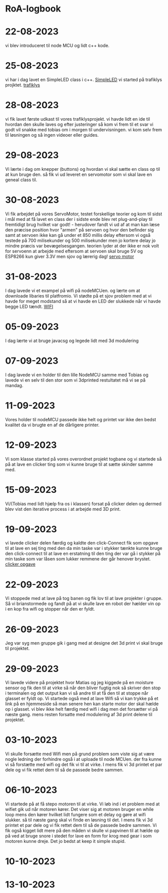 # RoA-logbook
# 22-08-2023
vi blev introduceret til node MCU og lidt c++ kode.

# 25-08-2023
vi har i dag lavet en SimpleLED class i c++.
[SimpleLED](https://github.com/thejamiegc/RoA-logbook/tree/main/first%20nodemcu) 
vi started på trafiklys projktet. 
[trafiklys](https://github.com/thejamiegc/RoA-logbook/tree/main/TrafficLight_Project)

# 28-08-2023 
vi fik lavet første udkast til vores trafiklysprojekt. vi havde lidt en ide til hvordan den skulle laves og efter justeringer så kom vi frem til et svar vi godt vil snakke med tobias om i morgen til undervisningen. vi kom selv frem til løsningen og så ingen videoer eller guides. 

# 29-08-2023
Vi lærte i dag om knepper (buttons) og hvordan vi skal sætte en class op til at kun bruge den. så fik vi ud leveret en servomotor som vi skal lave en geneal class til.

# 30-08-2023
Vi fik arbejdet på vores ServoMotor, testet forskellige teorier og kom til sidst i mål med at få lavet en class der i sidste ende blev ret plug-and-play til fremtidigt brug hvilket var godt! - herudover fandt vi ud af at man kan læse den præcise position hvor "armen" på servoen og hvor den befinder sig samt at servoen ikke kan gå under et 850 millis delay eftersom vi også testede på 700 milisekunder og 500 milisekunder men jo kortere delay jo mindre præcis var bevægelsesgangen. teorien lyder at der ikke er nok volt for servoenn at arbejde med eftersom at servoen skal bruge 5V og ESP8266 kun giver 3.3V men sjov og lærerig dag!
[servo motor](https://github.com/thejamiegc/RoA-logbook/tree/main/Servo_Project)

# 31-08-2023
I dag lavede vi et exampel på wifi på nodeMCUen. og lærte om at downloade libaries til platfromio. Vi stødte på et sjov problem med at vi havde for meget modstand så at vi havde en LED der slukkede når vi havde begge LED tændt. 
[WIFI](https://github.com/thejamiegc/RoA-logbook/tree/main/WifiExample)

# 05-09-2023
I dag lærte vi at bruge javacsg og legede lidt med 3d modulering

# 07-09-2023
I dag lavede vi en holder til den lille NodeMCU samme med Tobias og lavede vi en selv til den stor som vi 3dprinted restultatet må vi se på mandag.

# 11-09-2023
Vores holder til nodeMCU passede ikke helt og printet var ikke den bedst kvalitet da vi brugte en af de dårligere printer. 

# 12-09-2023
Vi som klasse started på vores overordnet projekt togbane og vi startede så på at lave en clicker ting som vi kunne bruge til at sætte skinder samme med.

# 15-09-2023
Vi/(Tobias med lidt hjælp fra os i klassen) forsat på clicker delen og dermed blev vist den iterative process i at arbejde med 3D print.

# 19-09-2023
vi lavede clicker delen færdig og kaldte den click-Connect fik som opgave til at lave en sej ting med den da min taske var i stykker tænkte kunne bruge den click-connect til at lave en erstatning til den ting der var gå i stykker på min taske som var låsen som lukker remmene der går henover brystet. [clicker opgave](https://github.com/thejamiegc/RoA-logbook/tree/main/ClickConnect-Opgave)

# 22-09-2023
Vi stoppede med at lave på tog banen og fik lov til at lave projekter i gruppe. Så vi brianstormede og fandt på at vi skulle lave en robot der hælder vin op i en kop fra wifi og stopper når den er fyldt.

# 26-09-2023
Jeg var syg men gruppe gik i gang med at designe det 3d print vi skal bruge til projektet.

# 29-09-2023
Vi lavede videre på projektet hvor Matias og jeg kiggede på en moisture sensor og fik den til at virke så når den bliver fugtig nok så skriver den stop i terminalen og det output kan vi så andre til at få den til at stoppe når glasset er fyldt op. Vi startede også med at lave Wifi så vi kan trykke på et link på en hjemmeside så man senere hen kan starte motor der skal hælde op i glasset. vi blev ikke helt færdig med wifi i dag men det forsætter vi på næste gang. mens resten forsatte med modulering af 3d print delene til projektet. 

# 03-10-2023
Vi skulle forsætte med Wifi men på grund problem som viste sig at være nogle ledning der forhindre også i at uploade til node MCUen. der fra kunne vi så forstætte med wifi og det fik vi til at virke. I mens fik vi 3d printet et par dele og vi fik rettet dem til så de passede bedre sammen.

# 06-10-2023
Vi startede på at få stepo motoren til at virke. Vi løb ind i et problem med at wifiet gik ud når motoren kører. Det viser sig at motoren bruger en while loop mens den kører hvilket lidt fungere som et delay og gøre at wifi slukker. så til næste gang skal vi finde en løsning til det. 
I mens fik vi 3d printet et par dele og vi fik rettet dem til så de passede bedre sammen. Vi fik også kigget lidt mere på den måden vi skulle vi papvinen til at hælde op på ved at bruge snore i stedet for lave en form for krog med gear i som motoren kunne dreje. Det jo bedst at keep it simple stupid.  

# 10-10-2023

# 13-10-2023

